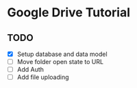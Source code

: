 # Google Drive Tutorial

## TODO

- [x] Setup database and data model
- [ ] Move folder open state to URL
- [ ] Add Auth
- [ ] Add file uploading